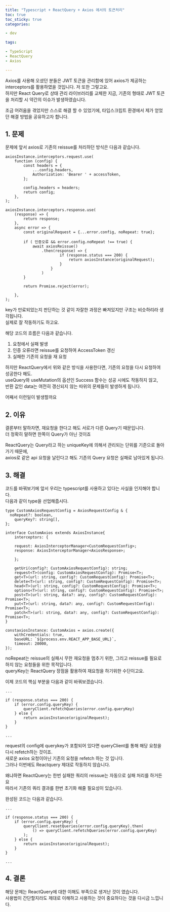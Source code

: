 ```yaml
---
title: "Typescript + ReactQuery + Axios 에서의 토큰처리"
toc: true
toc_sticky: true
categories: 

- dev

tags:

- TypeScript
- ReactQuery
- Axios

---
```




Axios를 사용해 오셨던 분들은 JWT 토큰을 관리함에 있어 axios가 제공하는 interceptors를 활용하였을 것입니다. 저 또한 그렇고요.     
하지만 React Query로 상태 관리 라이브러리를 교체한 지금, 기존의 형태로 JWT 토큰을 처리할 시 약간의 이슈가 발생하였습니다.

조금 어려움을 겪었지만 스스로 해결 할 수 있었기에, 타입스크립트 환경에서 제가 얻었던 해결 방법을 공유하고자 합니다.

 

## 1. 문제

문제에 앞서 axios로 기존의 reissue를 처리하던 방식은 다음과 같습니다.

```tsx
axiosInstance.interceptors.request.use(
    function (config) {
        const headers = {
            ...config.headers,
            Authorization: 'Bearer ' + accessToken,
        };

        config.headers = headers;
        return config;
    },
);

axiosInstance.interceptors.response.use(
    (response) => {
        return response;
    },
    async error => {
        const originalRequest = {...error.config, noRepeat: true};

        if ( 인증오류 && error.config.noRepeat !== true) {
            await axiosReissue()
                .then(response) => {
                        if (response.status === 200) {
                            return axiosInstance(originalRequest);
                        }
                    }
                )
        }

        return Promise.reject(error);

    },
);

```

key가 만료되었는지 판단하는 것 같이 자잘한 과정은 빠져있지만 구조는 비슷하리라 생각됩니다.    
실제로 잘 작동하기도 하고요.

해당 코드의 흐름은 다음과 같습니다.

1. 요청에서 실패 발생
2. 인증 오류라면 reissue를 요청하여 AccessToken 갱신
3. 실패한 기존의 요청을 재 요청

하지만 ReactQuery에서 위와 같은 방식을 사용한다면, 기존의 요청을 다시 요청하여 성공한다 해도.  
useQuery와 useMutation의 옵션인 Success 함수는 성공 시에도 작동하지 않고,  
반환 값인 data는 여전히 갱신되지 않는 따위의 문제들이 발생하게 됩니다.

어째서 이런일이 발생할까요

## 2. 이유

결론부터 말하자면, 재요청을 한다고 해도 서로가 다른 Query기 때문입니다.     
더 정확히 말하면 한쪽이 Query가 아닌 것이죠

ReactQuery는 Query라고 하는 uniqueKey에 의해서 관리되는 단위를 기준으로 돌아가기 때문에,       
axios로 같은 api 요청을 날린다고 해도 기존의 Query 요청은 실패로 남아있게 됩니다.

## 3. 해결

코드를 바꿔보기에 앞서 우리는 typescript를 사용하고 있다는 사실을 인지해야 합니다.     
다음과 같이 type을 선업해줍시다.

```tsx
type CustomAxiosRequestConfig = AxiosRequestConfig & {
  noRepeat?: boolean,
	queryKey?: string[],
};

interface CustomAxios extends AxiosInstance{
    interceptors: {

    request: AxiosInterceptorManager<CustomRequestConfig>; 
    response: AxiosInterceptorManager<AxiosResponse>; 

    };

    getUri(config?: CustomAxiosRequestConfig): string;
    request<T>(config: CustomAxiosRequestConfig): Promise<T>;
    get<T>(url: string, config?: CustomRequestConfig): Promise<T>;
    delete<T>(url: string, config?: CustomRequestConfig): Promise<T>;
    head<T>(url: string, config?: CustomRequestConfig): Promise<T>;
    options<T>(url: string, config?: CustomRequestConfig): Promise<T>;
    post<T>(url: string, data?: any, config?: CustomRequestConfig): Promise<T>;
    put<T>(url: string, data?: any, config?: CustomRequestConfig): Promise<T>;
    patch<T>(url: string, data?: any, config?: CustomRequestConfig): Promise<T>;
}

constaxiosInstance: CustomAxios = axios.create({
    withCredentials: true,
    baseURL: `${process.env.REACT_APP_BASE_URL}`,
    timeout: 20000,
});
```

noRepeat는 reissue의 실패시 무한 재요청을 멈추기 위한, 그리고 reissue를 필요로 하지 않는 요청들을 위한 목적입니다.    
queryKey는 ReactQuery 장점을 활용하여 재요청을 하기위한 수단이고요.

이제 코드의 핵심 부분을 다음과 같이 바꿔보겠습니다.

```tsx
...

if (response.status === 200) {
    if (error.config.queryKey) {
        queryClient.refetchQueries(error.config.queryKey)
    } else {
        return axiosInstance(originalRequest);
    }
}

...
```

request의 config에 querykey가 포함되어 있다면 queryClient를 통해 해당 요청을 다시 refetch하는 것이죠.    
새로운 axios 요청이아닌 기존의 요청을 refetch 하는 것 입니다.       
그러나 이번에도 Reactquery 제대로 작동하지 않습니다.

왜냐하면 ReactQuery는 한번 실패한 쿼리의 reissue는 자동으로 실패 처리를 하거든요       
따라서 기존의 쿼리 결과를 한번 초기화 해줄 필요성이 있습니다.

완성된 코드는 다음과 같습니다.

```tsx
...

if (response.status === 200) {
    if (error.config.queryKey) {
        queryClient.resetQueries(error.config.queryKey).then(
            () => queryClient.refetchQueries(error.config.queryKey)
        );
    } else {
        return axiosInstance(originalRequest);
    }
}

...
```

## 4. 결론

해당 문제는 ReactQuery에 대한 이해도 부족으로 생겨난 것이 였습니다.     
사용법이 간단할지라도 제대로 이해하고 사용하는 것이 중요하다는 것을 다시금 느낍니다.
